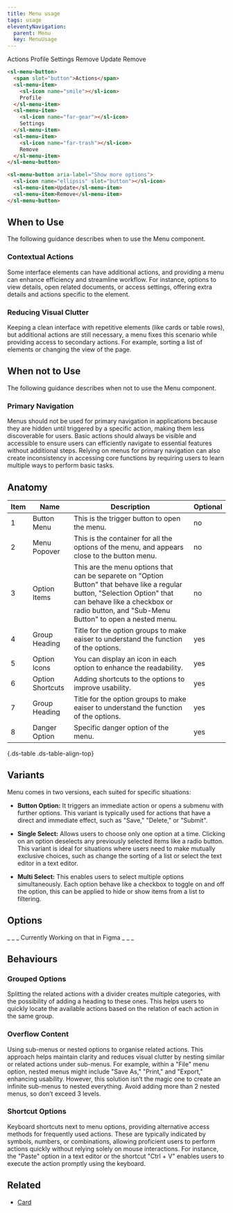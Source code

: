 ```yaml
---
title: Menu usage
tags: usage
eleventyNavigation:
  parent: Menu
  key: MenuUsage
---
```


<section class="no-heading">

<div class="ds-example" style="gap: 4rem;">

<sl-menu-button position="bottom">
  <span slot="button">Actions</span>
  <sl-menu-item><sl-icon name="smile"></sl-icon>Profile</sl-menu-item>
  <sl-menu-item><sl-icon name="far-gear"></sl-icon>Settings</sl-menu-item>
  <sl-menu-item><sl-icon name="far-trash"></sl-icon>Remove</sl-menu-item>
</sl-menu-button>

<sl-menu-button position="bottom-end" aria-label="Show more options">
  <sl-icon name="ellipsis" slot="button"></sl-icon>
  <sl-menu-item>Update</sl-menu-item>
  <sl-menu-item>Remove</sl-menu-item>
</sl-menu-button>

</div>

<div class="ds-code">

  ```html
  <sl-menu-button>
    <span slot="button">Actions</span>
    <sl-menu-item>
      <sl-icon name="smile"></sl-icon>
      Profile
    </sl-menu-item>
    <sl-menu-item>
      <sl-icon name="far-gear"></sl-icon>
      Settings
    </sl-menu-item>
    <sl-menu-item>
      <sl-icon name="far-trash"></sl-icon>
      Remove
    </sl-menu-item>
  </sl-menu-button>
  
  <sl-menu-button aria-label="Show more options">
    <sl-icon name="ellipsis" slot="button"></sl-icon>
    <sl-menu-item>Update</sl-menu-item>
    <sl-menu-item>Remove</sl-menu-item>
  </sl-menu-button>
  ```

</div>

</section>

<section>

## When to Use
The following guidance describes when to use the Menu component.

### Contextual Actions
Some interface elements can have additional actions, and providing a menu can enhance efficiency and streamline workflow. For instance, options to view details, open related documents, or access settings, offering extra details and actions specific to the element.

### Reducing Visual Clutter
Keeping a clean interface with repetitive elements (like cards or table rows), but additional actions are still necessary, a menu fixes this scenario while providing access to secondary actions. For example, sorting a list of elements or changing the view of the page.

</section>


<section>

## When not to Use
The following guidance describes when not to use the Menu component.

### Primary Navigation
Menus should not be used for primary navigation in applications because they are hidden until triggered by a specific action, making them less discoverable for users. Basic actions should always be visible and accessible to ensure users can efficiently navigate to essential features without additional steps. Relying on menus for primary navigation can also create inconsistency in accessing core functions by requiring users to learn multiple ways to perform basic tasks.

</section>


<section>

## Anatomy

|Item|Name| Description | Optional|
|-|-|-|-|
|1|Button Menu|This is the trigger button to open the menu. |no|
|2|Menu Popover |This is the container for all the options of the menu, and appears close to the button menu. |no|
|3|Option Items | This are the menu options that can be separete on "Option Button" that behave like a regular button, "Selection Option" that can behave like a checkbox or radio button, and "Sub-Menu Button" to open a nested menu. |no|
|4|Group Heading |Title for the option groups to make eaiser to understand the function of the options. |yes|
|5|Option Icons |You can display an icon in each option to enhance the readability. |yes|
|6|Option Shortcuts |Adding shortcuts to the options to improve usability. |yes|
|7|Group Heading |Title for the option groups to make eaiser to understand the function of the options. |yes|
|8|Danger Option |Specific danger option of the menu. |yes|

{.ds-table .ds-table-align-top}

</section>


<section>

## Variants
Menu comes in two versions, each suited for specific situations:

  - **Button Option:** It triggers an immediate action or opens a submenu with further options. This variant is typically used for actions that have a direct and immediate effect, such as "Save," "Delete," or "Submit".

  - **Single Select:** Allows users to choose only one option at a time. Clicking on an option deselects any previously selected items like a radio button. This variant is ideal for situations where users need to make mutually exclusive choices, such as change the sorting of a list or select the text editor in a text editor.

  - **Multi Select:** This enables users to select multiple options simultaneously. Each option behave like a checkbox to toggle on and off the option, this can be applied to hide or show items from a list to filtering.

</section>


<section>

## Options

_ _ _ Currently Working on that in Figma _ _ _ 

</section>


<section>

## Behaviours

### Grouped Options
Splitting the related actions with a divider creates multiple categories, with the possibility of adding a heading to these ones. This helps users to quickly locate the available actions based on the relation of each action in the same group.

### Overflow Content
Using sub-menus or nested options to organise related actions. This approach helps maintain clarity and reduces visual clutter by nesting similar or related actions under sub-menus. For example, within a "File" menu option, nested menus might include "Save As," "Print," and "Export," enhancing usability. However, this solution isn’t the magic one to create an infinite sub-menus to nested everything. Avoid adding more than 2 nested menus, so don’t exceed 3 levels.

### Shortcut Options
Keyboard shortcuts next to menu options, providing alternative access methods for frequently used actions. These are typically indicated by symbols, numbers, or combinations, allowing proficient users to perform actions quickly without relying solely on mouse interactions. For instance, the "Paste" option in a text editor or the shortcut "Ctrl + V" enables users to execute the action promptly using the keyboard.

</section>


<section>

## Related

- [Card](/categories/components/Card/usage)

</section>